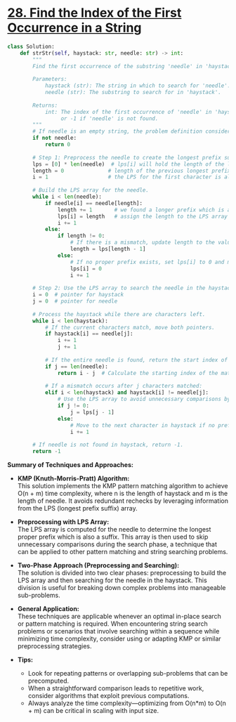 # [28. Find the Index of the First Occurrence in a String](https://leetcode.com/problems/find-the-index-of-the-first-occurrence-in-a-string/description/)

```python
class Solution:
    def strStr(self, haystack: str, needle: str) -> int:
        """
        Find the first occurrence of the substring 'needle' in 'haystack' using the KMP algorithm.
        
        Parameters:
            haystack (str): The string in which to search for 'needle'.
            needle (str): The substring to search for in 'haystack'.
        
        Returns:
            int: The index of the first occurrence of 'needle' in 'haystack',
                 or -1 if 'needle' is not found.
        """
        # If needle is an empty string, the problem definition considers its occurrence at index 0.
        if not needle:
            return 0
        
        # Step 1: Preprocess the needle to create the longest prefix suffix (LPS) array.
        lps = [0] * len(needle)  # lps[i] will hold the length of the longest proper prefix that is also a suffix for needle[0:i+1]
        length = 0              # length of the previous longest prefix suffix
        i = 1                   # the LPS for the first character is always 0, so we start with i = 1
        
        # Build the LPS array for the needle.
        while i < len(needle):
            if needle[i] == needle[length]:
                length += 1       # we found a longer prefix which is also suffix
                lps[i] = length   # assign the length to the LPS array for position i
                i += 1
            else:
                if length != 0:
                    # If there is a mismatch, update length to the value of the previous longest prefix suffix.
                    length = lps[length - 1]
                else:
                    # If no proper prefix exists, set lps[i] to 0 and move to the next character.
                    lps[i] = 0
                    i += 1
        
        # Step 2: Use the LPS array to search the needle in the haystack.
        i = 0  # pointer for haystack
        j = 0  # pointer for needle
        
        # Process the haystack while there are characters left.
        while i < len(haystack):
            # If the current characters match, move both pointers.
            if haystack[i] == needle[j]:
                i += 1
                j += 1
            
            # If the entire needle is found, return the start index of the match.
            if j == len(needle):
                return i - j  # Calculate the starting index of the match.
            
            # If a mismatch occurs after j characters matched:
            elif i < len(haystack) and haystack[i] != needle[j]:
                # Use the LPS array to avoid unnecessary comparisons by shifting j.
                if j != 0:
                    j = lps[j - 1]
                else:
                    # Move to the next character in haystack if no prefix to fallback to.
                    i += 1
        
        # If needle is not found in haystack, return -1.
        return -1
```

**Summary of Techniques and Approaches:**

- **KMP (Knuth-Morris-Pratt) Algorithm:**  
  This solution implements the KMP pattern matching algorithm to achieve O(n + m) time complexity, where n is the length of haystack and m is the length of needle. It avoids redundant rechecks by leveraging information from the LPS (longest prefix suffix) array.

- **Preprocessing with LPS Array:**  
  The LPS array is computed for the needle to determine the longest proper prefix which is also a suffix. This array is then used to skip unnecessary comparisons during the search phase, a technique that can be applied to other pattern matching and string searching problems.

- **Two-Phase Approach (Preprocessing and Searching):**  
  The solution is divided into two clear phases: preprocessing to build the LPS array and then searching for the needle in the haystack. This division is useful for breaking down complex problems into manageable sub-problems.

- **General Application:**  
  These techniques are applicable whenever an optimal in-place search or pattern matching is required. When encountering string search problems or scenarios that involve searching within a sequence while minimizing time complexity, consider using or adapting KMP or similar preprocessing strategies.

- **Tips:**  
  - Look for repeating patterns or overlapping sub-problems that can be precomputed.
  - When a straightforward comparison leads to repetitive work, consider algorithms that exploit previous computations.
  - Always analyze the time complexity—optimizing from O(n*m) to O(n + m) can be critical in scaling with input size.